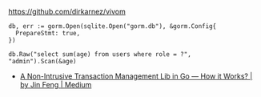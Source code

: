 https://github.com/dirkarnez/vivom

```
db, err := gorm.Open(sqlite.Open("gorm.db"), &gorm.Config{
  PrepareStmt: true,
})

db.Raw("select sum(age) from users where role = ?", "admin").Scan(&age)

```
- [A Non-Intrusive Transaction Management Lib in Go — How it Works? | by Jin Feng | Medium](https://medium.com/@jfeng45/a-non-intrusive-transaction-management-lib-in-go-how-it-works-51d4b2ede8af)
